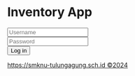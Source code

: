 <html>
<head>
    <title>Inventory App</title>
    <script src="https://cdn.tailwindcss.com"></script>
    <link rel="stylesheet" href="https://cdnjs.cloudflare.com/ajax/libs/font-awesome/5.15.3/css/all.min.css">
</head>
<body class="bg-gray-200 flex items-center justify-center min-h-screen">
    <div class="bg-white p-8 rounded-lg shadow-lg w-96">
        <h1 class="text-center text-2xl font-semibold mb-6">Inventory App</h1>
        <form>
            <div class="mb-4">
                <label class="block relative">
                    <span class="absolute inset-y-0 left-0 flex items-center pl-3">
                        <i class="fas fa-user text-gray-400"></i>
                    </span>
                    <input type="text" placeholder="Username" class="pl-10 pr-4 py-2 w-full border rounded-lg focus:outline-none focus:ring-2 focus:ring-green-500">
                </label>
            </div>
            <div class="mb-6">
                <label class="block relative">
                    <span class="absolute inset-y-0 left-0 flex items-center pl-3">
                        <i class="fas fa-lock text-gray-400"></i>
                    </span>
                    <input type="password" placeholder="Password" class="pl-10 pr-4 py-2 w-full border rounded-lg focus:outline-none focus:ring-2 focus:ring-green-500">
                </label>
            </div>
            <div class="text-center">
                <button type="submit" class="bg-green-500 text-white py-2 px-4 rounded-lg hover:bg-green-600 focus:outline-none focus:ring-2 focus:ring-green-500">Log in</button>
            </div>
        </form>
        <div class="text-center mt-4">
            <a href="https://smknu-tulungagung.sch.id" class="text-blue-500 text-sm">https://smknu-tulungagung.sch.id ©2024</a>
        </div>
    </div>
</body>
</html>
